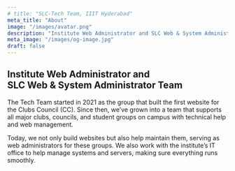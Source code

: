 ```yaml
---
# title: "SLC-Tech Team, IIIT Hyderabad"
meta_title: "About"
image: "/images/avatar.png"
description: "Institute Web Administrator and SLC Web & System Administrator Team"
meta_image: "/images/og-image.jpg"
draft: false
---
```


<h2> Institute Web Administrator and<br/>SLC Web & System Administrator Team </h2>

The Tech Team started in 2021 as the group that built the first website for the Clubs Council (CC). Since then, we’ve grown into a team that supports all major clubs, councils, and student groups on campus with technical help and web management.

Today, we not only build websites but also help maintain them, serving as web administrators for these groups. We also work with the institute’s IT office to help manage systems and servers, making sure everything runs smoothly.

<!-- Description of the team goes here. -->
<!-- The Student life Council Tech Team is a team of student software
developers, that also play the role as CC-Tech Team and student Webadmins.
We help various comittee's and student bodies build and maintain websites
and provide support with server infrastructure.
(bhav please fill other info) -->
